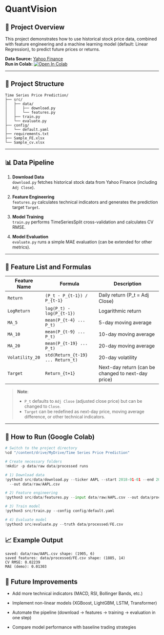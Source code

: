 # QuantVision
## 📌 Project Overview
This project demonstrates how to use historical stock price data, combined with feature engineering and a machine learning model (default: Linear Regression), to predict future prices or returns.  

**Data Source:** [Yahoo Finance](https://finance.yahoo.com/)  
**Run in Colab:** [![Open In Colab](https://colab.research.google.com/assets/colab-badge.svg)](https://colab.research.google.com/drive/1LWzvTDbr2pwzbRivRE8TicvhaI7aocuO?usp=sharing)


---

## 📂 Project Structure
```
Time Series Price Prediction/  
├── src/  
│   ├── data/  
│   │   ├── download.py  
│   │   └── features.py  
│   ├── train.py  
│   └── evaluate.py  
├── config/  
│   └── default.yaml  
├── requirements.txt  
├── Sample_FE.xlsx  
└── Sample_cv.xlsx    
```
---

## 📊 Data Pipeline
1. **Download Data**  
   `download.py` fetches historical stock data from Yahoo Finance (including `Adj Close`).

2. **Feature Engineering**  
   `features.py` calculates technical indicators and generates the prediction target `Target`.

3. **Model Training**  
   `train.py` performs TimeSeriesSplit cross-validation and calculates CV RMSE.

4. **Model Evaluation**  
   `evaluate.py` runs a simple MAE evaluation (can be extended for other metrics).

---

## 🧮 Feature List and Formulas

| Feature Name     | Formula | Description |
|------------------|---------|-------------|
| `Return`         | `(P_t - P_{t-1}) / P_{t-1}` | Daily return (P_t = Adj Close) |
| `LogReturn`      | `log(P_t) - log(P_{t-1})` | Logarithmic return |
| `MA_5`           | `mean(P_{t-4} ... P_t)` | 5-day moving average |
| `MA_10`          | `mean(P_{t-9} ... P_t)` | 10-day moving average |
| `MA_20`          | `mean(P_{t-19} ... P_t)` | 20-day moving average |
| `Volatility_20`  | `std(Return_{t-19} ... Return_t)` | 20-day volatility |
| `Target`         | `Return_{t+1}` | Next-day return (can be changed to next-day price) |

> **Note**:  
> - `P_t` defaults to `Adj Close` (adjusted close price) but can be changed to `Close`.  
> - `Target` can be redefined as next-day price, moving average difference, or other technical indicators.

---

## 🚀 How to Run (Google Colab)

```python
# Switch to the project directory
%cd "/content/drive/MyDrive/Time Series Price Prediction"

# Create necessary folders
!mkdir -p data/raw data/processed runs

# 1) Download data
!python3 src/data/download.py --ticker AAPL --start 2018-01-01 --end 2025-08-01 \
  --out data/raw/AAPL.csv

# 2) Feature engineering
!python3 src/data/features.py --input data/raw/AAPL.csv --out data/processed/FE.csv

# 3) Train model
!python3 src/train.py --config config/default.yaml

# 4) Evaluate model
!python3 src/evaluate.py --truth data/processed/FE.csv  
```

## 📈 Example Output
```
saved: data/raw/AAPL.csv shape: (1905, 6)
saved features: data/processed/FE.csv shape: (1885, 14)
CV RMSE: 0.02239
MAE (demo): 0.01303
```

## 🔧 Future Improvements
* Add more technical indicators (MACD, RSI, Bollinger Bands, etc.)

* Implement non-linear models (XGBoost, LightGBM, LSTM, Transformer)

* Automate the pipeline (download → features → training → evaluation in one step)

* Compare model performance with baseline trading strategies
